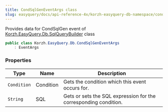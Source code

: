 ```yaml
---
title: CondSqlGenEventArgs class
slug: easyquery/docs/api-reference-4x/korzh-easyquery-db-namespace/condsqlgeneventargs-class
---
```



Provides data for CondSqlGen event of [Korzh.EasyQuery.Db.SqlQueryBuilder](/api-reference-4x/korzh-easyquery-db-namespace/sqlquerybuilder-class) class
```csharp
public class Korzh.EasyQuery.Db.CondSqlGenEventArgs
    : EventArgs

```

### Properties

| Type | Name | Description | 
| --- | --- | --- | 
| `Condition` | Condition | Gets the condition which this event occurs for. | 
| `String` | SQL | Gets or sets the SQL expression for the corresponding condition. |